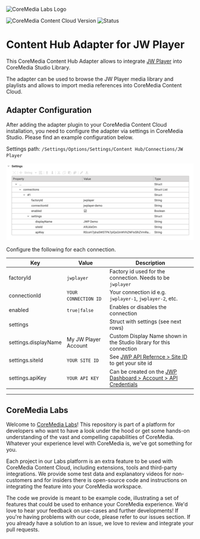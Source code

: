 ![CoreMedia Labs Logo](https://documentation.coremedia.com/badges/banner_coremedia_labs_wide.png "CoreMedia Labs Logo")

![CoreMedia Content Cloud Version](https://img.shields.io/static/v1?message=2207&label=CoreMedia%20Content%20Cloud&style=for-the-badge&labelColor=666666&color=672779 "This badge shows the CoreMedia version this project is compatible with. 
Please read the versioning section of the project to see what other CoreMedia versions are supported and how to find them.")
![Status](https://img.shields.io/static/v1?message=active&label=Status&style=for-the-badge&labelColor=666666&color=2FAC66 
"The status badge describes if the project is maintained. Possible values are active and inactive. 
If a project is inactive it means that the development has been discontinued and won't support future CoreMedia versions."
)

# Content Hub Adapter for JW Player

This CoreMedia Content Hub Adapter allows to integrate [JW Player](https://www.jwplayer.com/) into CoreMedia Studio Library.

The adapter can be used to browse the JW Player media library and playlists and allows to import media references into CoreMedia Content Cloud.

## Adapter Configuration
After adding the adapter plugin to your CoreMedia Content Cloud installation, you need to configure the adapter via settings in CoreMedia Studio. Please find an example configuration below.

Settings path: `/Settings/Options/Settings/Content Hub/Connections/JW Player`

![Content-Hub Connection Example](./docs/content-hub-connection-example.png "Content-Hub Connection Example")

Configure the following for each connection.

| Key                  | Value                | Description                                                                                                                   |
|----------------------|----------------------|-------------------------------------------------------------------------------------------------------------------------------|
| factoryId            | `jwplayer`           | Factory id used for the connection. Needs to be `jwplayer`                                                                    |
| connectionId         | `YOUR CONNECTION ID` | Your connection id e.g. `jwplayer-1`, `jwplayer-2`, etc.                                                                      | 
| enabled              | `true\|false`    | Enables or disables the connection                                                                                            |
| settings             |                      | Struct with settings (see next rows)                                                                                          |
| settings.displayName | My JW Player Account | Custom Display Name shown in the Studio library for this connection                                                           |
| settings.siteId      | `YOUR SITE ID`       | See [JWP API Refernce > Site ID](https://docs.jwplayer.com/platform/reference/building-a-request#site-id) to get your site id | 
| settings.apiKey      | `YOUR API KEY`       | Can be created on the [JWP Dashboard > Account > API Credentials](https://dashboard.jwplayer.com/account/api-credentials)     | 


---

## CoreMedia Labs

Welcome to [CoreMedia Labs](https://blog.coremedia.com/labs/)! This repository is part of a platform for developers who want to have a look under the hood or get some hands-on understanding of the vast and compelling capabilities of CoreMedia. Whatever your experience level with CoreMedia is, we've got something for you.

Each project in our Labs platform is an extra feature to be used with CoreMedia Content Cloud, including extensions, tools and third-party integrations. We provide some test data and explanatory videos for non-customers and for insiders there is open-source code and instructions on integrating the feature into your CoreMedia workspace. 

The code we provide is meant to be example code, illustrating a set of features that could be used to enhance your CoreMedia experience. We'd love to hear your feedback on use-cases and further developments! If you're having problems with our code, please refer to our issues section. If you already have a solution to an issue, we love to review and integrate your pull requests.
